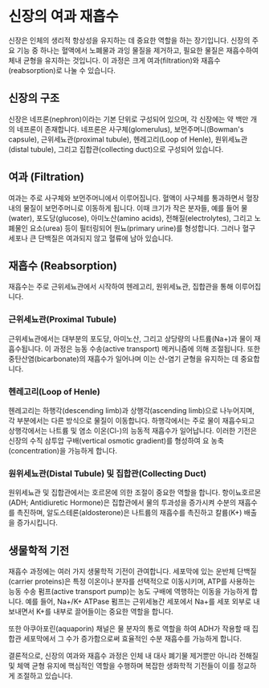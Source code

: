 

# 신장의 여과 재흡수

신장은 인체의 생리적 항상성을 유지하는 데 중요한 역할을 하는 장기입니다. 신장의 주요 기능 중 하나는 혈액에서 노폐물과 과잉 물질을 제거하고, 필요한 물질은 재흡수하여 체내 균형을 유지하는 것입니다. 이 과정은 크게 여과(filtration)와 재흡수(reabsorption)로 나눌 수 있습니다. 

## 신장의 구조

신장은 네프론(nephron)이라는 기본 단위로 구성되어 있으며, 각 신장에는 약 백만 개의 네프론이 존재합니다. 네프론은 사구체(glomerulus), 보먼주머니(Bowman's capsule), 근위세뇨관(proximal tubule), 헨레고리(Loop of Henle), 원위세뇨관(distal tubule), 그리고 집합관(collecting duct)으로 구성되어 있습니다.

## 여과 (Filtration)

여과는 주로 사구체와 보먼주머니에서 이루어집니다. 혈액이 사구체를 통과하면서 혈장 내의 물질이 보먼주머니로 이동하게 됩니다. 이때 크기가 작은 분자들, 예를 들어 물(water), 포도당(glucose), 아미노산(amino acids), 전해질(electrolytes), 그리고 노폐물인 요소(urea) 등이 필터링되어 원뇨(primary urine)를 형성합니다. 그러나 혈구세포나 큰 단백질은 여과되지 않고 혈류에 남아 있습니다.

## 재흡수 (Reabsorption)

재흡수는 주로 근위세뇨관에서 시작하여 헨레고리, 원위세뇨관, 집합관을 통해 이루어집니다.

### 근위세뇨관(Proximal Tubule)

근위세뇨관에서는 대부분의 포도당, 아미노산, 그리고 상당량의 나트륨(Na+)과 물이 재흡수됩니다. 이 과정은 능동 수송(active transport) 메커니즘에 의해 조절됩니다. 또한 중탄산염(bicarbonate)의 재흡수가 일어나며 이는 산-염기 균형을 유지하는 데 중요합니다.

### 헨레고리(Loop of Henle)

헨레고리는 하행각(descending limb)과 상행각(ascending limb)으로 나누어지며, 각 부분에서는 다른 방식으로 물질이 이동합니다. 하행각에서는 주로 물이 재흡수되고 상행각에서는 나트륨 및 염소 이온(Cl-)의 능동적 재흡수가 일어납니다. 이러한 기전은 신장의 수직 삼투압 구배(vertical osmotic gradient)를 형성하여 요 농축(concentration)을 가능하게 합니다.

### 원위세뇨관(Distal Tubule) 및 집합관(Collecting Duct)

원위세뇨관 및 집합관에서는 호르몬에 의한 조절이 중요한 역할을 합니다. 항이뇨호르몬(ADH; Antidiuretic Hormone)은 집합관에서 물의 투과성을 증가시켜 수분의 재흡수를 촉진하며, 알도스테론(aldosterone)은 나트륨의 재흡수를 촉진하고 칼륨(K+) 배출을 증가시킵니다.

## 생물학적 기전

재흡수 과정에는 여러 가지 생물학적 기전이 관여합니다. 세포막에 있는 운반체 단백질(carrier proteins)은 특정 이온이나 분자를 선택적으로 이동시키며, ATP를 사용하는 능동 수송 펌프(active transport pump)는 농도 구배에 역행하는 이동을 가능하게 합니다. 예를 들어, Na+/K+ ATPase 펌프는 근위세뇽간 세포에서 Na+를 세포 외부로 내보내면서 K+를 내부로 끌어들이는 중요한 역할을 합니다.

또한 아쿠아포린(aquaporin) 채널은 물 분자의 통로 역할을 하여 ADH가 작용할 때 집합관 세포막에서 그 수가 증가함으로써 효율적인 수분 재흡수를 가능하게 합니다.

결론적으로, 신장의 여과와 재흡수 과정은 인체 내 대사 폐기물 제거뿐만 아니라 전해질 및 체액 균형 유지에 핵심적인 역할을 수행하며 복잡한 생화학적 기전들이 이를 정교하게 조절하고 있습니다.